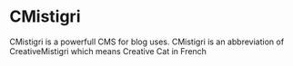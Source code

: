 # CMistigri
CMistigri is a powerfull CMS for blog uses. CMistigri is an abbreviation of CreativeMistigri which means Creative Cat in French
